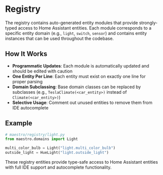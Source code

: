 # Registry

The registry contains auto-generated entity modules that provide strongly-typed access to Home Assistant entities. Each module corresponds to a specific entity domain (e.g., `light`, `switch`, `sensor`) and contains entity instances that can be used throughout the codebase.

## How It Works

- **Programmatic Updates**: Each module is automatically updated and should be edited with caution
- **One Entity Per Line**: Each entity must exist on exactly one line for proper parsing
- **Domain Subclassing**: Base domain classes can be replaced by subclasses (e.g., `TeslaClimate(<car_entity>)` instead of `Climate(<car_entity>)`)
- **Selective Usage**: Comment out unused entities to remove them from IDE autocomplete

## Example

```python
# maestro/registry/light.py
from maestro.domains import Light

multi_color_bulb = Light("light.multi_color_bulb")
outside_light = HueLight("light.outside_light")
```

These registry entities provide type-safe access to Home Assistant entities with full IDE support and autocomplete functionality.
